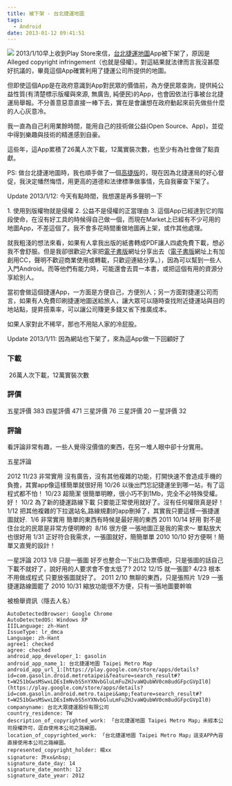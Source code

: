 ```yaml
---
title: 被下架 - 台北捷運地圖
tags:
  - Android
date: 2013-01-12 09:41:51
---
```


[![](http://2.bp.blogspot.com/-D6LbWZEZDjA/UPEvzewJxxI/AAAAAAAAC8c/YZyYqFNlS_0/s320/Screenshot_2013-01-12-17-31-06.png)](http://2.bp.blogspot.com/-D6LbWZEZDjA/UPEvzewJxxI/AAAAAAAAC8c/YZyYqFNlS_0/s1600/Screenshot_2013-01-12-17-31-06.png)
2013/1/10早上收到Play Store來信，[台北捷運地圖](https://play.google.com/store/apps/details?id=com.gasolin.android.metro.taipei)App被下架了，原因是Alleged copyright  infringement（也就是侵權）。對這結果就法律而言我沒甚麼好抗議的，畢竟這個App確實利用了捷運公司所提供的地圖。

但即使這個App是在政府意識到App對民眾的價值前，為方便民眾查詢，提供純公益性質(有清楚標示版權與來源, 無廣告,  純便民)的App，也會因依法行事被台北捷運局舉報。不分善意惡意直接一棒下去，實在是會讓想在政府動起來前先做些什麼的人心灰意冷。

我一直為自己利用業餘時間，能用自己的技術做公益(Open Source、App)，並從中得到樂趣與技術的精進感到自豪。

這些年，這App累積了26萬人次下載，12萬實裝次數，也至少有為社會做了點貢獻。

PS: 做台北捷運地圖時，我也順手做了一個[高捷版](https://play.google.com/store/apps/details?id=com.gasolin.android.metro.kaoshiung)的，現在因為北捷運局的好心督促，我決定幡然悔悟，用更高的道德和法律標準做事情，先自我審查下架了。

Update 2013/1/12: 今天有點時間，我想還是再多聲明一下

1\. 使用到版權物就是侵權
2\. 公益不是侵權的正當理由
3.&nbsp;這個App已經達到它的階段使命，在沒有好工具的時候得自己做一個，而現在Market上已經有不少可用的地圖App，不差這個了。我不會多花時間重做地圖再上架，或作其他處理。

就我粗淺的想法來看，如果有人拿我出版的紙書轉成PDF讓人四處免費下載，想必我不會舒服。但是我卻很歡迎大家把[電子書版](http://code.google.com/p/androidbmi/wiki/DiveIntoAndroid)網址分享出去（[電子書版](http://code.google.com/p/androidbmi/wiki/DiveIntoAndroid)網址上有加創用CC，聲明不歡迎商業使用或轉載，只歡迎連結分享。），因為可以幫到一些人入門Android。而等他們有能力時，可能還會去買一本書，或把這個有用的資源分享給別人。

當初會做這個捷運App，一方面是方便自己，方便別人；另一方面對捷運公司而言，如果有人免費印刷捷運地圖送給旅人，讓大眾可以隨時查找附近捷運站與目的地站點，提昇搭乘率，可以讓公司賺更多錢又省下推廣成本。

如果人家對此不稀罕，那也不用貼人家的冷屁股。

Update 2013/1/11: 因為網站也下架了，來為這App做一下回顧好了

### 下載
&nbsp;26萬人次下載，12萬實裝次數

### 評價

五星評價 383
四星評價 471
三星評價 76
三星評價 20 
一星評價 32

### 評論
看評論非常有趣，一些人覺得沒價值的東西，在另一堆人眼中卻十分實用。

五星評論

2012 
11/23 非常實用 沒有廣告，沒有其他複雜的功能，打開快速不會造成手機的負擔，其實app像這樣簡單就很好用
10/26 以後出門忘記捷運坐到哪一站，有了這程式都不怕！
10/23 超簡潔 很簡單明瞭，很小巧不到1Mb，完全不必特殊受權。好！
10/2 為了新的捷運路線下載 只要能正常使用就好了。沒有任何權限真是好！ 
1/12 把其他複雜的下拉選站名,路線規劃的app刪掉了，其實我只要這樣一張捷運圖就好.
&nbsp;1/6 非常實用 簡單的東西有時候是最好用的東西
2011
10/14 好用 對不是住台北的民眾是非常方便明瞭的
&nbsp;8/16 很方便 一張地圖正是我的需求～ 單點放大也很好用
1/31 正好符合我需求，一張圖就好，簡簡單單
2010
10/10 好方便啊！簡單又直覺的設計！ 

一星評論 
2013
1/8 只是一張圖 好歹也整合一下出口及票價吧，只是張圖的話自己下載不就好了，說好用的人要求會不會太低了?
2012 
12/15 就一張圖?
4/23 根本不用做成程式 只要放張圖就好了。 
2011
2/10 無聊的東西，只是張照片
1/29 一張捷運路線圖罷了
2010
10/31 縮放功能很不方便，只有一張地圖要幹嘛 

被檢舉資訊（隱去人名）

```
AutoDetectedBrowser: Google Chrome
AutoDetectedOS: Windows XP
IIILanguage: zh-Hant
IssueType: lr_dmca
Language: zh-Hant
agree1: checked
agree: checked
android_app_developer_1: gasolin
android_app_name_1: 台北捷運地圖 Taipei Metro Map
android_app_url_1:[https://play.google.com/store/apps/details?id=com.gasolin.droid.metrotaipei&feature=search_result#?t=W251bGwsMSwxLDEsImNvbS5nYXNvbGluLmFuZHJvaWQubWV0cm8udGFpcGVpIl0](https://play.google.com/store/apps/details?id=com.gasolin.android.metro.taipei&amp;feature=search_result#?t=W251bGwsMSwxLDEsImNvbS5nYXNvbGluLmFuZHJvaWQubWV0cm8udGFpcGVpIl0)
companyname: 台北大眾捷運股份有限公司
country_residence: TW
description_of_copyrighted_work: 「台北捷運地圖 Taipei Metro Map」未經本公司授權許可，逕自使用本公司之路線圖。
location_of_copyrighted_work: 「台北捷運地圖 Taipei Metro Map」這支APP內容直接使用本公司之路線圖。
represented_copyright_holder: 楊xx
signature: 許xx&nbsp;
signature_date_day: 14
signature_date_month: 12
signature_date_year: 2012
```
